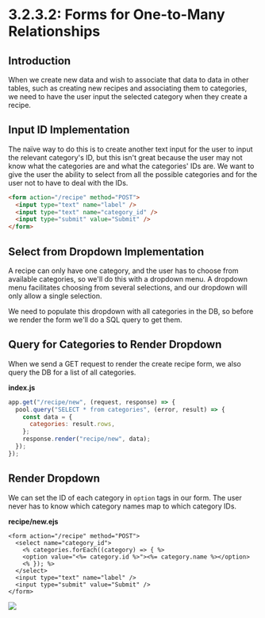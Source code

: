 # 3.2.3.2: Forms for One-to-Many Relationships

## Introduction

When we create new data and wish to associate that data to data in other tables, such as creating new recipes and associating them to categories, we need to have the user input the selected category when they create a recipe.

## Input ID Implementation

The naïve way to do this is to create another text input for the user to input the relevant category's ID, but this isn't great because the user may not know what the categories are and what the categories' IDs are. We want to give the user the ability to select from all the possible categories and for the user not to have to deal with the IDs.

```html
<form action="/recipe" method="POST">
  <input type="text" name="label" />
  <input type="text" name="category_id" />
  <input type="submit" value="Submit" />
</form>
```

## Select from Dropdown Implementation

A recipe can only have one category, and the user has to choose from available categories, so we'll do this with a dropdown menu. A dropdown menu facilitates choosing from several selections, and our dropdown will only allow a single selection.

We need to populate this dropdown with all categories in the DB, so before we render the form we'll do a SQL query to get them.

## Query for Categories to Render Dropdown

When we send a GET request to render the create recipe form, we also query the DB for a list of all categories.

**index.js**

```javascript
app.get("/recipe/new", (request, response) => {
  pool.query("SELECT * from categories", (error, result) => {
    const data = {
      categories: result.rows,
    };
    response.render("recipe/new", data);
  });
});
```

## Render Dropdown

We can set the ID of each category in `option` tags in our form. The user never has to know which category names map to which category IDs.

**recipe/new.ejs**

```markup
<form action="/recipe" method="POST">
  <select name="category_id">
    <% categories.forEach((category) => { %>
    <option value="<%= category.id %>"><%= category.name %></option>
    <% }); %>
  </select>
  <input type="text" name="label" />
  <input type="submit" value="Submit" />
</form>
```

![](../../.gitbook/assets/screen-shot-2020-11-24-at-3.39.35-pm.png)
